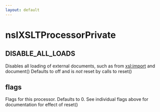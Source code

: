 ```yaml
---
layout: default
---
```


# nsIXSLTProcessorPrivate #

## DISABLE_ALL_LOADS ##

Disables all loading of external documents, such as from
<xsl:import> and document()
Defaults to off and is *not* reset by calls to reset()


## flags ##

Flags for this processor. Defaults to 0. See individual flags above
for documentation for effect of reset()

